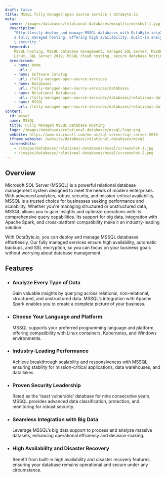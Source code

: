 ```yaml
---
draft: false
title: MSSQL fully managed open source service | OctaByte.io
meta:
  cover: /images/databases/relational-databases/mssql/screenshot-1.jpg
  description:
    "Effortlessly deploy and manage MSSQL databases with OctaByte.io\u2019\
    s fully managed hosting, offering high availability, built-in analytics, and robust\
    \ security."
  keywords:
    MSSQL hosting, MSSQL database management, managed SQL Server, MSSQL on
    Linux, SQL Server 2019, MSSQL cloud hosting, secure database hosting
  breadcrumb:
    - name: Home
      url: /
    - name: Software Catalog
      url: /fully-managed-open-source-services
    - name: Databases
      url: /fully-managed-open-source-services/databases
    - name: Relational Databases
      url: /fully-managed-open-source-services/databases/relational-databases
    - name: MSSQL
      url: /fully-managed-open-source-services/databases/relational-databases/mssql
content:
  id: mssql
  name: MSSQL
  title: Fully Managed MSSQL Database Hosting
  logo: /images/databases/relational-databases/mssql/logo.png
  website: https://www.microsoft.com/en-us/sql-server/sql-server-2019
  iframe_website: /website/databases/relational-databases/mssql
  screenshots:
    - /images/databases/relational-databases/mssql/screenshot-1.jpg
    - /images/databases/relational-databases/mssql/screenshot-2.png
---
```


## Overview

Microsoft SQL Server (MSSQL) is a powerful relational database management system designed to meet the needs of modern enterprises. With advanced analytics, robust security, and mission-critical availability, MSSQL is a trusted choice for businesses seeking performance and scalability. Whether you're managing structured or unstructured data, MSSQL allows you to gain insights and optimize operations with its comprehensive query capabilities. Its support for big data, integration with Apache Spark, and cross-platform compatibility make it an industry-leading solution.

With OctaByte.io, you can deploy and manage MSSQL databases effortlessly. Our fully managed services ensure high availability, automatic backups, and SSL encryption, so you can focus on your business goals without worrying about database management.

## Features

- ### Analyze Every Type of Data

  Gain valuable insights by querying across relational, non-relational, structured, and unstructured data. MSSQL’s integration with Apache Spark enables you to create a complete picture of your business.

- ### Choose Your Language and Platform

  MSSQL supports your preferred programming language and platform, offering compatibility with Linux containers, Kubernetes, and Windows environments.

- ### Industry-Leading Performance

  Achieve breakthrough scalability and responsiveness with MSSQL, ensuring stability for mission-critical applications, data warehouses, and data lakes.

- ### Proven Security Leadership

  Rated as the 'least vulnerable' database for nine consecutive years, MSSQL provides advanced data classification, protection, and monitoring for robust security.

- ### Seamless Integration with Big Data

  Leverage MSSQL’s big data support to process and analyze massive datasets, enhancing operational efficiency and decision-making.

- ### High Availability and Disaster Recovery

  Benefit from built-in high availability and disaster recovery features, ensuring your database remains operational and secure under any circumstance.
